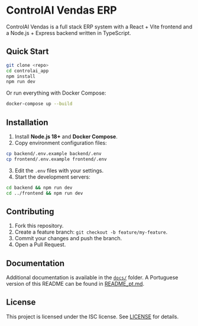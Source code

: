 # ControlAI Vendas ERP

ControlAI Vendas is a full stack ERP system with a React + Vite frontend and a Node.js + Express backend written in TypeScript.

## Quick Start

```bash
git clone <repo>
cd controlai_app
npm install
npm run dev
```

Or run everything with Docker Compose:

```bash
docker-compose up --build
```

## Installation

1. Install **Node.js 18+** and **Docker Compose**.
2. Copy environment configuration files:

```bash
cp backend/.env.example backend/.env
cp frontend/.env.example frontend/.env
```

3. Edit the `.env` files with your settings.
4. Start the development servers:

```bash
cd backend && npm run dev
cd ../frontend && npm run dev
```

## Contributing

1. Fork this repository.
2. Create a feature branch: `git checkout -b feature/my-feature`.
3. Commit your changes and push the branch.
4. Open a Pull Request.

## Documentation

Additional documentation is available in the [`docs/`](docs) folder. A Portuguese version of this README can be found in [README_pt.md](README_pt.md).

## License

This project is licensed under the ISC license. See [LICENSE](LICENSE) for details.
